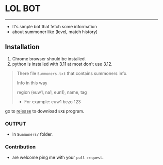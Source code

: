 # LOL BOT

----

- It's simple bot that fetch some information
- about summoner like (level, match history)

## Installation

1. Chrome browser should be installed.
2. python is installed with 3.11 at most don't use 3.12.

> There file `Summoners.txt` that contains summoners info.
> 
> Info in this way
> 
> region (euw1, na1, eun1), name, tag
>  - For example: euw1 bezo 123

go to [release](https://github.com/AbdullahSaidAbdeaaziz/LOL_BOT-/releases/tag/v1.0.0) to download `EXE` program.

### OUTPUT
- In `Summoners/` folder.

### Contribution

- are welcome ping me with your `pull request`.